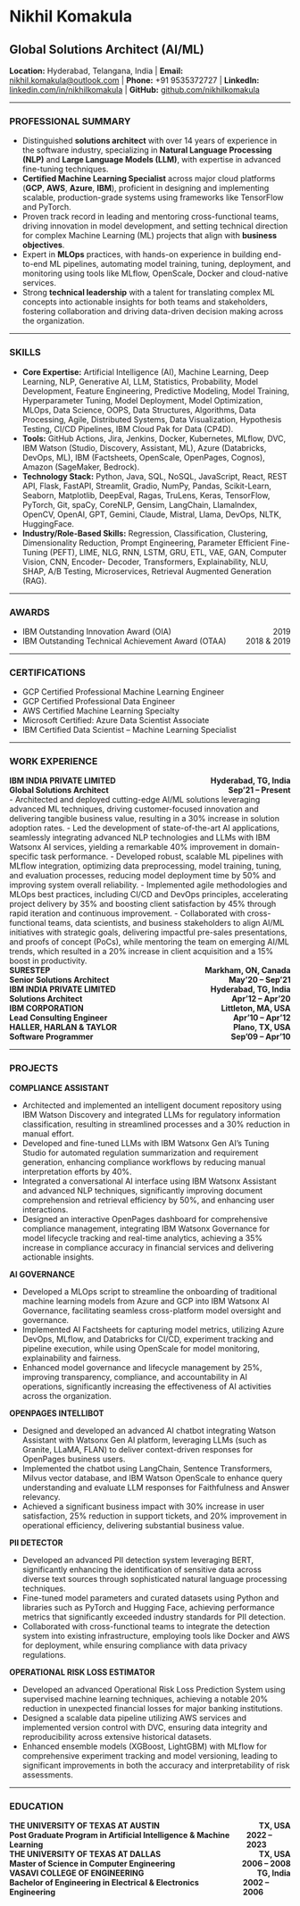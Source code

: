# Nikhil Komakula
## Global Solutions Architect (AI/ML)
**Location:** Hyderabad, Telangana, India | **Email:** nikhil.komakula@outlook.com | **Phone:** +91 9535372727 | **LinkedIn:** [linkedin.com/in/nikhilkomakula](http://linkedin.com/in/nikhilkomakula) | **GitHub:** [github.com/nikhilkomakula](https://github.com/nikhilkomakula)

---

### PROFESSIONAL SUMMARY
- Distinguished **solutions architect** with over 14 years of experience in the software industry, specializing in **Natural Language Processing (NLP)** and **Large Language Models (LLM)**, with expertise in advanced fine-tuning techniques.
- **Certified Machine Learning Specialist** across major cloud platforms (**GCP**, **AWS**, **Azure**, **IBM**), proficient in designing and implementing scalable, production-grade systems using frameworks like TensorFlow and PyTorch.
- Proven track record in leading and mentoring cross-functional teams, driving innovation in model development, and
setting technical direction for complex Machine Learning (ML) projects that align with **business objectives**.
- Expert in **MLOps** practices, with hands-on experience in building end-to-end ML pipelines, automating model
training, tuning, deployment, and monitoring using tools like MLflow, OpenScale, Docker and cloud-native services.
- Strong **technical leadership** with a talent for translating complex ML concepts into actionable insights for both
teams and stakeholders, fostering collaboration and driving data-driven decision making across the organization.

---

### SKILLS
- **Core Expertise:** Artificial Intelligence (AI), Machine Learning, Deep Learning, NLP, Generative AI, LLM, Statistics,
Probability, Model Development, Feature Engineering, Predictive Modeling, Model Training, Hyperparameter Tuning,
Model Deployment, Model Optimization, MLOps, Data Science, OOPS, Data Structures, Algorithms, Data Processing,
Agile, Distributed Systems, Data Visualization, Hypothesis Testing, CI/CD Pipelines, IBM Cloud Pak for Data (CP4D).
- **Tools:** GitHub Actions, Jira, Jenkins, Docker, Kubernetes, MLflow, DVC, IBM Watson (Studio, Discovery, Assistant, ML),
Azure (Databricks, DevOps, ML), IBM (Factsheets, OpenScale, OpenPages, Cognos), Amazon (SageMaker, Bedrock).
- **Technology Stack:** Python, Java, SQL, NoSQL, JavaScript, React, REST API, Flask, FastAPI, Streamlit, Gradio, NumPy,
Pandas, Scikit-Learn, Seaborn, Matplotlib, DeepEval, Ragas, TruLens, Keras, TensorFlow, PyTorch, Git, spaCy, CoreNLP,
Gensim, LangChain, Llamalndex, OpenCV, OpenAI, GPT, Gemini, Claude, Mistral, Llama, DevOps, NLTK, HuggingFace.
- **Industry/Role-Based Skills:** Regression, Classification, Clustering, Dimensionality Reduction, Prompt Engineering,
Parameter Efficient Fine-Tuning (PEFT), LIME, NLG, RNN, LSTM, GRU, ETL, VAE, GAN, Computer Vision, CNN, Encoder-
Decoder, Transformers, Explainability, NLU, SHAP, A/B Testing, Microservices, Retrieval Augmented Generation (RAG).

---

### AWARDS
- <div style="display: flex; justify-content: space-between;"><span>IBM Outstanding Innovation Award (OIA)</span><span>2019</span></div>
- <div style="display: flex; justify-content: space-between;"><span>IBM Outstanding Technical Achievement Award (OTAA)</span><span>2018 & 2019</span></div>

---

### CERTIFICATIONS
- GCP Certified Professional Machine Learning Engineer
- GCP Certified Professional Data Engineer
- AWS Certified Machine Learning Specialty
- Microsoft Certified: Azure Data Scientist Associate
- IBM Certified Data Scientist – Machine Learning Specialist

---

### WORK EXPERIENCE
<div style="display: flex; justify-content: space-between; font-weight: bold;"><span>IBM INDIA PRIVATE LIMITED</span><span>Hyderabad, TG, India</span></div>
<div style="display: flex; justify-content: space-between; font-weight: bold;"><span>Global Solutions Architect</span><span>Sep’21 – Present</span></div>   	
-	Architected and deployed cutting-edge AI/ML solutions leveraging advanced ML techniques, driving customer-focused innovation and delivering tangible business value, resulting in a 30% increase in solution adoption rates.
-	Led the development of state-of-the-art AI applications, seamlessly integrating advanced NLP technologies and LLMs with IBM Watsonx AI services, yielding a remarkable 40% improvement in domain-specific task performance.
-	Developed robust, scalable ML pipelines with MLflow integration, optimizing data preprocessing, model training, tuning, and evaluation processes, reducing model deployment time by 50% and improving system overall reliability.
-	Implemented agile methodologies and MLOps best practices, including CI/CD and DevOps principles, accelerating project delivery by 35% and boosting client satisfaction by 45% through rapid iteration and continuous improvement.
-	Collaborated with cross-functional teams, data scientists, and business stakeholders to align AI/ML initiatives with strategic goals, delivering impactful pre-sales presentations, and proofs of concept (PoCs), while mentoring the team on emerging AI/ML trends, which resulted in a 20% increase in client acquisition and a 15% boost in productivity. 

<div style="display: flex; justify-content: space-between; font-weight: bold;"><span>SURESTEP</span><span>Markham, ON, Canada</span></div>
<div style="display: flex; justify-content: space-between; font-weight: bold;"><span>Senior Solutions Architect</span><span>May’20 – Sep’21</span></div>


<div style="display: flex; justify-content: space-between; font-weight: bold;"><span>IBM INDIA PRIVATE LIMITED</span><span>Hyderabad, TG, India</span></div>
<div style="display: flex; justify-content: space-between; font-weight: bold;"><span>Solutions Architect</span><span>Apr’12 – Apr’20</span></div>


<div style="display: flex; justify-content: space-between; font-weight: bold;"><span>IBM CORPORATION</span><span>Littleton, MA, USA</span></div>
<div style="display: flex; justify-content: space-between; font-weight: bold;"><span>Lead Consulting Engineer</span><span>Apr’10 – Apr’12</span></div>


<div style="display: flex; justify-content: space-between; font-weight: bold;"><span>HALLER, HARLAN & TAYLOR</span><span>Plano, TX, USA</span></div>
<div style="display: flex; justify-content: space-between; font-weight: bold;"><span>Software Programmer</span><span>Sep’09 – Apr’10</span></div>

---

### PROJECTS

**COMPLIANCE ASSISTANT**
-	Architected and implemented an intelligent document repository using IBM Watson Discovery and integrated LLMs for regulatory information classification, resulting in streamlined processes and a 30% reduction in manual effort.
-	Developed and fine-tuned LLMs with IBM Watsonx Gen AI’s Tuning Studio for automated regulation summarization and requirement generation, enhancing compliance workflows by reducing manual interpretation efforts by 40%.
-	Integrated a conversational AI interface using IBM Watsonx Assistant and advanced NLP techniques, significantly improving document comprehension and retrieval efficiency by 50%, and enhancing user interactions.
-	Designed an interactive OpenPages dashboard for comprehensive compliance management, integrating IBM Watsonx Governance for model lifecycle tracking and real-time analytics, achieving a 35% increase in compliance accuracy in financial services and delivering actionable insights.

**AI GOVERNANCE**
-	Developed a MLOps script to streamline the onboarding of traditional machine learning models from Azure and GCP into IBM Watsonx AI Governance, facilitating seamless cross-platform model oversight and governance.
-	Implemented AI Factsheets for capturing model metrics, utilizing Azure DevOps, MLflow, and Databricks for CI/CD, experiment tracking and pipeline execution, while using OpenScale for model monitoring, explainability and fairness.
-	Enhanced model governance and lifecycle management by 25%, improving transparency, compliance, and accountability in AI operations, significantly increasing the effectiveness of AI activities across the organization.

**OPENPAGES INTELLIBOT**
-	Designed and developed an advanced AI chatbot integrating Watson Assistant with Watsonx Gen AI platform, leveraging LLMs (such as Granite, LLaMA, FLAN) to deliver context-driven responses for OpenPages business users.
-	Implemented the chatbot using LangChain, Sentence Transformers, Milvus vector database, and IBM Watson OpenScale to enhance query understanding and evaluate LLM responses for Faithfulness and Answer relevancy. 
-	Achieved a significant business impact with 30% increase in user satisfaction, 25% reduction in support tickets, and 20% improvement in operational efficiency, delivering substantial business value.

**PII DETECTOR**
-	Developed an advanced PII detection system leveraging BERT, significantly enhancing the identification of sensitive data across diverse text sources through sophisticated natural language processing techniques.
-	Fine-tuned model parameters and curated datasets using Python and libraries such as PyTorch and Hugging Face, achieving performance metrics that significantly exceeded industry standards for PII detection.
-	Collaborated with cross-functional teams to integrate the detection system into existing infrastructure, employing tools like Docker and AWS for deployment, while ensuring compliance with data privacy regulations.

**OPERATIONAL RISK LOSS ESTIMATOR**
-	Developed an advanced Operational Risk Loss Prediction System using supervised machine learning techniques, achieving a notable 20% reduction in unexpected financial losses for major banking institutions.
-	Designed a scalable data pipeline utilizing AWS services and implemented version control with DVC, ensuring data integrity and reproducibility across extensive historical datasets.
-	Enhanced ensemble models (XGBoost, LightGBM) with MLflow for comprehensive experiment tracking and model versioning, leading to significant improvements in both the accuracy and interpretability of risk assessments.

---

### EDUCATION

<div style="display: flex; justify-content: space-between; font-weight: bold;"><span>THE UNIVERSITY OF TEXAS AT AUSTIN</span><span>TX, USA</span></div>
<div style="display: flex; justify-content: space-between; font-weight: bold;"><span>Post Graduate Program in Artificial Intelligence & Machine Learning</span><span>2022 – 2023</span></div>


<div style="display: flex; justify-content: space-between; font-weight: bold;"><span>THE UNIVERSITY OF TEXAS AT DALLAS</span><span>TX, USA</span></div>
<div style="display: flex; justify-content: space-between; font-weight: bold;"><span>Master of Science in Computer Engineering</span><span>2006 – 2008</span></div>


<div style="display: flex; justify-content: space-between; font-weight: bold;"><span>VASAVI COLLEGE OF ENGINEERING</span><span>TG, India</span></div>
<div style="display: flex; justify-content: space-between; font-weight: bold;"><span>Bachelor of Engineering in Electrical & Electronics Engineering</span><span>2002 – 2006</span></div>
